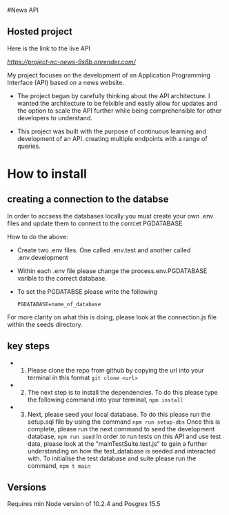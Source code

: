 #News API
## Hosted project

Here is the link to the live API

*https://project-nc-news-9s8b.onrender.com/*

My project focuses on the development of an Application Programming Interface (API) based on a news website. 
 
 - The project began by carefully thinking about the API architecture. I wanted the architecture to be felxible and easily allow
 for updates and the option to scale the API further while being comprehensible for other developers to understand.

 - This project was built with the purpose of continuous learning and development of an API. creating multiple endpoints with a range of queries.

# How to install

## creating a connection to the databse 
In order to accsess the databases locally you must create your own .env files and update them to connect to the corrcet PGDATABASE

How to do the above:

- Create two .env files. 
    One called .env.test and another called .env.development 

- Within each .env file please change the process.env.PGDATABASE varible to the correct database.

- To set the PGDATABSE please write the following 

    ``` PGDATABASE=name_of_database ```

For more clarity on what this is doing, please look at the connection.js file within the seeds directory.

## key steps 

- 1. Please clone the repo from github by copying the url into your terminal in this format
``` git clone <url> ``` 

- 2. The next step is to install the dependencies. To do this please type the following command into your terminal,
``` npm install ```

- 3. Next, please seed your local database. To do this please run the setup.sql file by using the command 
``` npm run setup-dbs ```
    Once this is complete, please run the next command to seed the development database,
``` npm run seed ```
    In order to run tests on this API and use test data, please look at the "mainTestSuite.test.js" to gain a further understanding on how the test_database is seeded and interacted with. To initialise the test database and suite please run the command, 
``` npm t main ```

## Versions
Requires min Node version of 10.2.4 and Posgres 15.5


